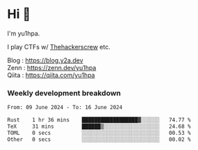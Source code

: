 # Hi 👋

I'm yu1hpa.

I play CTFs w/ [Thehackerscrew](https://www.thehackerscrew.team/) etc.

Blog : https://blog.y2a.dev  
Zenn : https://zenn.dev/yu1hpa  
Qiita : https://qiita.com/yu1hpa  

### Weekly development breakdown

<!--START_SECTION:waka-->

```txt
From: 09 June 2024 - To: 16 June 2024

Rust    1 hr 36 mins    ██████████████████▓░░░░░░   74.77 %
TeX     31 mins         ██████▒░░░░░░░░░░░░░░░░░░   24.68 %
TOML    0 secs          ░░░░░░░░░░░░░░░░░░░░░░░░░   00.53 %
Other   0 secs          ░░░░░░░░░░░░░░░░░░░░░░░░░   00.02 %
```

<!--END_SECTION:waka-->

